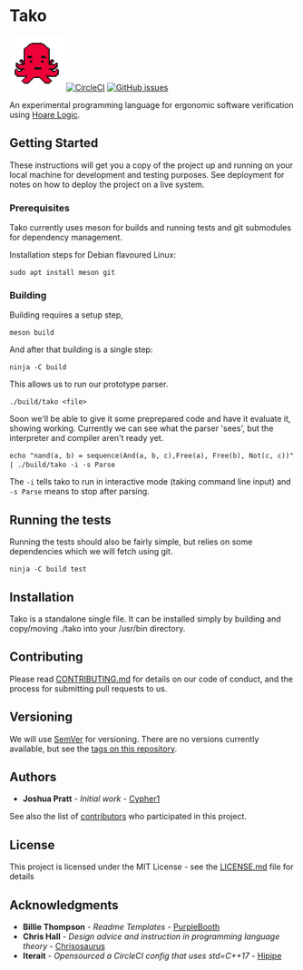 # Tako

[![Cherry](docs/assets/tako.png)](https://takolang.dev)
[![CircleCI](https://img.shields.io/circleci/project/github/Cypher1/tako.svg)](https://circleci.com/gh/Cypher1/tako/tree/master)
[![GitHub issues](https://img.shields.io/github/issues/Cypher1/tako.svg)](https://github.com/Cypher1/tako/issues)

An experimental programming language for ergonomic software verification using [Hoare Logic](https://en.wikipedia.org/wiki/Hoare_logic).


## Getting Started

These instructions will get you a copy of the project up and running on your local machine for development and testing purposes. See deployment for notes on how to deploy the project on a live system.

### Prerequisites

Tako currently uses meson for builds and running tests and git submodules for dependency management.

Installation steps for Debian flavoured Linux:
```
sudo apt install meson git
```

### Building

Building requires a setup step,
```
meson build
```

And after that building is a single step:

```
ninja -C build
```

This allows us to run our prototype parser.

```
./build/tako <file>
```

Soon we'll be able to give it some preprepared code and have it evaluate it, showing working.
Currently we can see what the parser 'sees', but the interpreter and compiler aren't ready yet.

```
echo "nand(a, b) = sequence(And(a, b, c),Free(a), Free(b), Not(c, c))" | ./build/tako -i -s Parse
```
The `-i` tells tako to run in interactive mode (taking command line input) and `-s Parse` means to stop after parsing.

## Running the tests

Running the tests should also be fairly simple, but relies on some dependencies which we will fetch using git.

```
ninja -C build test
```

## Installation

Tako is a standalone single file. It can be installed simply by building and copy/moving ./tako into your /usr/bin directory.

## Contributing

Please read [CONTRIBUTING.md](CONTRIBUTING.md) for details on our code of conduct, and the process for submitting pull requests to us.

## Versioning

We will use [SemVer](http://semver.org/) for versioning. There are no versions currently available, but see the [tags on this repository](https://github.com/Cypher1/Tako/tags).

## Authors

* **Joshua Pratt** - *Initial work* - [Cypher1](https://github.com/Cypher1)

See also the list of [contributors](https://github.com/your/project/contributors) who participated in this project.

## License

This project is licensed under the MIT License - see the [LICENSE.md](LICENSE.md) file for details

## Acknowledgments

* **Billie Thompson** - *Readme Templates* - [PurpleBooth](https://github.com/PurpleBooth)
* **Chris Hall** - *Design advice and instruction in programming language theory* - [Chrisosaurus](https://github.com/chrisosaurus)
* **Iterait** - *Opensourced a CircleCI config that uses std=C++17* - [Hipipe](https://github.com/iterait/hipipe)
